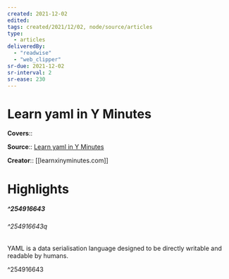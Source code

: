 ```yaml
---
created: 2021-12-02
edited:
tags: created/2021/12/02, node/source/articles
type: 
  - articles
deliveredBy: 
  - "readwise"
  - "web_clipper"
sr-due: 2021-12-02
sr-interval: 2
sr-ease: 230
---
```

# Learn yaml in Y Minutes

**Covers**:: 

**Source**:: [Learn yaml in Y Minutes](https://learnxinyminutes.com/docs/yaml/)

**Creator**:: [[learnxinyminutes.com]]

# Highlights
##### ^254916643



###### ^254916643q

YAML is a data serialisation language designed to be directly writable and readable by humans. 

^254916643


